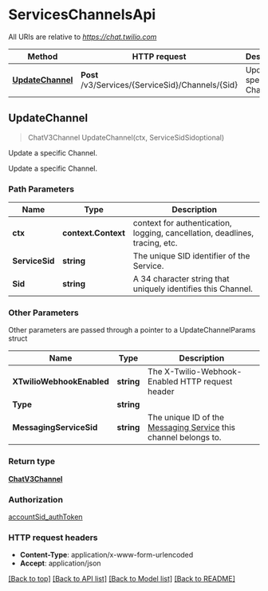# ServicesChannelsApi

All URIs are relative to *https://chat.twilio.com*

Method | HTTP request | Description
------------- | ------------- | -------------
[**UpdateChannel**](ServicesChannelsApi.md#UpdateChannel) | **Post** /v3/Services/{ServiceSid}/Channels/{Sid} | Update a specific Channel.



## UpdateChannel

> ChatV3Channel UpdateChannel(ctx, ServiceSidSidoptional)

Update a specific Channel.

Update a specific Channel.

### Path Parameters


Name | Type | Description
------------- | ------------- | -------------
**ctx** | **context.Context** | context for authentication, logging, cancellation, deadlines, tracing, etc.
**ServiceSid** | **string** | The unique SID identifier of the Service.
**Sid** | **string** | A 34 character string that uniquely identifies this Channel.

### Other Parameters

Other parameters are passed through a pointer to a UpdateChannelParams struct


Name | Type | Description
------------- | ------------- | -------------
**XTwilioWebhookEnabled** | **string** | The X-Twilio-Webhook-Enabled HTTP request header
**Type** | **string** | 
**MessagingServiceSid** | **string** | The unique ID of the [Messaging Service](https://www.twilio.com/docs/messaging/api/service-resource) this channel belongs to.

### Return type

[**ChatV3Channel**](ChatV3Channel.md)

### Authorization

[accountSid_authToken](../README.md#accountSid_authToken)

### HTTP request headers

- **Content-Type**: application/x-www-form-urlencoded
- **Accept**: application/json

[[Back to top]](#) [[Back to API list]](../README.md#documentation-for-api-endpoints)
[[Back to Model list]](../README.md#documentation-for-models)
[[Back to README]](../README.md)

